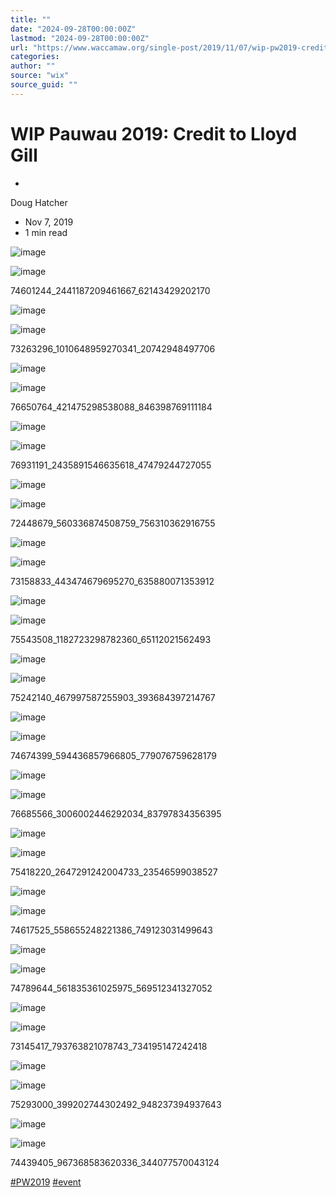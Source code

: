 ```yaml
---
title: ""
date: "2024-09-28T00:00:00Z"
lastmod: "2024-09-28T00:00:00Z"
url: "https://www.waccamaw.org/single-post/2019/11/07/wip-pw2019-credit-to-lloyd-gill"
categories:
author: ""
source: "wix"
source_guid: ""
---
```


# WIP Pauwau 2019: Credit to Lloyd Gill

-

Doug Hatcher
- Nov 7, 2019
- 1 min read

![image](https://static.wixstatic.com/media/98a108_f7eb84c704f0467dbcf507f7072f580f~mv2.jpg/v1/fill/w_240,h_250,fp_0.50_0.50,q_30,blur_30/98a108_f7eb84c704f0467dbcf507f7072f580f~mv2.jpg)

![image](https://static.wixstatic.com/media/98a108_f7eb84c704f0467dbcf507f7072f580f~mv2.jpg/v1/fill/w_480,h_500,fp_0.50_0.50,q_90/98a108_f7eb84c704f0467dbcf507f7072f580f~mv2.jpg)

74601244_2441187209461667_62143429202170

![image](https://static.wixstatic.com/media/98a108_8eaab48dca9c4dd994fc54d081676daa~mv2.jpg/v1/fill/w_240,h_250,fp_0.50_0.50,q_30,blur_30/98a108_8eaab48dca9c4dd994fc54d081676daa~mv2.jpg)

![image](https://static.wixstatic.com/media/98a108_8eaab48dca9c4dd994fc54d081676daa~mv2.jpg/v1/fill/w_480,h_500,fp_0.50_0.50,q_90/98a108_8eaab48dca9c4dd994fc54d081676daa~mv2.jpg)

73263296_1010648959270341_20742948497706

![image](https://static.wixstatic.com/media/98a108_08f364f03f98440aaab69d503d11cebf~mv2.jpg/v1/fill/w_240,h_250,fp_0.50_0.50,q_30,blur_30/98a108_08f364f03f98440aaab69d503d11cebf~mv2.jpg)

![image](https://static.wixstatic.com/media/98a108_08f364f03f98440aaab69d503d11cebf~mv2.jpg/v1/fill/w_480,h_500,fp_0.50_0.50,q_90/98a108_08f364f03f98440aaab69d503d11cebf~mv2.jpg)

76650764_421475298538088_846398769111184

![image](https://static.wixstatic.com/media/98a108_2f9984953bcd409eab08accf4bf64cd2~mv2.jpg/v1/fill/w_240,h_250,fp_0.50_0.50,q_30,blur_30/98a108_2f9984953bcd409eab08accf4bf64cd2~mv2.jpg)

![image](https://static.wixstatic.com/media/98a108_2f9984953bcd409eab08accf4bf64cd2~mv2.jpg/v1/fill/w_480,h_500,fp_0.50_0.50,q_90/98a108_2f9984953bcd409eab08accf4bf64cd2~mv2.jpg)

76931191_2435891546635618_47479244727055

![image](https://static.wixstatic.com/media/98a108_ce7bab9d2f8c4774be98be4502d6306d~mv2.jpg/v1/fill/w_240,h_250,fp_0.50_0.50,q_30,blur_30/98a108_ce7bab9d2f8c4774be98be4502d6306d~mv2.jpg)

![image](https://static.wixstatic.com/media/98a108_ce7bab9d2f8c4774be98be4502d6306d~mv2.jpg/v1/fill/w_480,h_500,fp_0.50_0.50,q_90/98a108_ce7bab9d2f8c4774be98be4502d6306d~mv2.jpg)

72448679_560336874508759_756310362916755

![image](https://static.wixstatic.com/media/98a108_50483637cb5b4a52980e21d45dbcb4c1~mv2.jpg/v1/fill/w_240,h_250,fp_0.50_0.50,q_30,blur_30/98a108_50483637cb5b4a52980e21d45dbcb4c1~mv2.jpg)

![image](https://static.wixstatic.com/media/98a108_50483637cb5b4a52980e21d45dbcb4c1~mv2.jpg/v1/fill/w_480,h_500,fp_0.50_0.50,q_90/98a108_50483637cb5b4a52980e21d45dbcb4c1~mv2.jpg)

73158833_443474679695270_635880071353912

![image](https://static.wixstatic.com/media/98a108_26d647e1b8da4b6f912dc1a665c7547a~mv2.jpg/v1/fill/w_240,h_250,fp_0.50_0.50,q_30,blur_30/98a108_26d647e1b8da4b6f912dc1a665c7547a~mv2.jpg)

![image](https://static.wixstatic.com/media/98a108_26d647e1b8da4b6f912dc1a665c7547a~mv2.jpg/v1/fill/w_480,h_500,fp_0.50_0.50,q_90/98a108_26d647e1b8da4b6f912dc1a665c7547a~mv2.jpg)

75543508_1182723298782360_65112021562493

![image](https://static.wixstatic.com/media/98a108_f51d36b25d174ccbb71045ade066d5d4~mv2.jpg/v1/fill/w_240,h_250,fp_0.50_0.50,q_30,blur_30/98a108_f51d36b25d174ccbb71045ade066d5d4~mv2.jpg)

![image](https://static.wixstatic.com/media/98a108_f51d36b25d174ccbb71045ade066d5d4~mv2.jpg/v1/fill/w_480,h_500,fp_0.50_0.50,q_90/98a108_f51d36b25d174ccbb71045ade066d5d4~mv2.jpg)

75242140_467997587255903_393684397214767

![image](https://static.wixstatic.com/media/98a108_5a971ebd587240219f67780509b5ce0f~mv2.jpg/v1/fill/w_240,h_250,fp_0.50_0.50,q_30,blur_30/98a108_5a971ebd587240219f67780509b5ce0f~mv2.jpg)

![image](https://static.wixstatic.com/media/98a108_5a971ebd587240219f67780509b5ce0f~mv2.jpg/v1/fill/w_480,h_500,fp_0.50_0.50,q_90/98a108_5a971ebd587240219f67780509b5ce0f~mv2.jpg)

74674399_594436857966805_779076759628179

![image](https://static.wixstatic.com/media/98a108_1a12a4d276c1445cbaef158f3dbbe978~mv2.jpg/v1/fill/w_240,h_250,fp_0.50_0.50,q_30,blur_30/98a108_1a12a4d276c1445cbaef158f3dbbe978~mv2.jpg)

![image](https://static.wixstatic.com/media/98a108_1a12a4d276c1445cbaef158f3dbbe978~mv2.jpg/v1/fill/w_480,h_500,fp_0.50_0.50,q_90/98a108_1a12a4d276c1445cbaef158f3dbbe978~mv2.jpg)

76685566_3006002446292034_83797834356395

![image](https://static.wixstatic.com/media/98a108_c7423c4621e84f80a40a97714ffb575b~mv2.jpg/v1/fill/w_240,h_250,fp_0.50_0.50,q_30,blur_30/98a108_c7423c4621e84f80a40a97714ffb575b~mv2.jpg)

![image](https://static.wixstatic.com/media/98a108_c7423c4621e84f80a40a97714ffb575b~mv2.jpg/v1/fill/w_480,h_500,fp_0.50_0.50,q_90/98a108_c7423c4621e84f80a40a97714ffb575b~mv2.jpg)

75418220_2647291242004733_23546599038527

![image](https://static.wixstatic.com/media/98a108_a07d037d8f6e497d8898d192c965c744~mv2.jpg/v1/fill/w_240,h_250,fp_0.50_0.50,q_30,blur_30/98a108_a07d037d8f6e497d8898d192c965c744~mv2.jpg)

![image](https://static.wixstatic.com/media/98a108_a07d037d8f6e497d8898d192c965c744~mv2.jpg/v1/fill/w_480,h_500,fp_0.50_0.50,q_90/98a108_a07d037d8f6e497d8898d192c965c744~mv2.jpg)

74617525_558655248221386_749123031499643

![image](https://static.wixstatic.com/media/98a108_cd221ebd9d8f4cc99e9128fa01f26f27~mv2.jpg/v1/fill/w_240,h_250,fp_0.50_0.50,q_30,blur_30/98a108_cd221ebd9d8f4cc99e9128fa01f26f27~mv2.jpg)

![image](https://static.wixstatic.com/media/98a108_cd221ebd9d8f4cc99e9128fa01f26f27~mv2.jpg/v1/fill/w_480,h_500,fp_0.50_0.50,q_90/98a108_cd221ebd9d8f4cc99e9128fa01f26f27~mv2.jpg)

74789644_561835361025975_569512341327052

![image](https://static.wixstatic.com/media/98a108_e6eb0b46afe44c799b6ee4dd91b0e727~mv2.jpg/v1/fill/w_240,h_250,fp_0.50_0.50,q_30,blur_30/98a108_e6eb0b46afe44c799b6ee4dd91b0e727~mv2.jpg)

![image](https://static.wixstatic.com/media/98a108_e6eb0b46afe44c799b6ee4dd91b0e727~mv2.jpg/v1/fill/w_480,h_500,fp_0.50_0.50,q_90/98a108_e6eb0b46afe44c799b6ee4dd91b0e727~mv2.jpg)

73145417_793763821078743_734195147242418

![image](https://static.wixstatic.com/media/98a108_047fbf11ef014ba68563df14eeaf816e~mv2.jpg/v1/fill/w_240,h_250,fp_0.50_0.50,q_30,blur_30/98a108_047fbf11ef014ba68563df14eeaf816e~mv2.jpg)

![image](https://static.wixstatic.com/media/98a108_047fbf11ef014ba68563df14eeaf816e~mv2.jpg/v1/fill/w_480,h_500,fp_0.50_0.50,q_90/98a108_047fbf11ef014ba68563df14eeaf816e~mv2.jpg)

75293000_399202744302492_948237394937643

![image](https://static.wixstatic.com/media/98a108_f0812a60b0f7440b89601778b7bc3c04~mv2.jpg/v1/fill/w_240,h_250,fp_0.50_0.50,q_30,blur_30/98a108_f0812a60b0f7440b89601778b7bc3c04~mv2.jpg)

![image](https://static.wixstatic.com/media/98a108_f0812a60b0f7440b89601778b7bc3c04~mv2.jpg/v1/fill/w_480,h_500,fp_0.50_0.50,q_90/98a108_f0812a60b0f7440b89601778b7bc3c04~mv2.jpg)

74439405_967368583620336_344077570043124

[#PW2019](https://www.waccamaw.org/updates/hashtags/PW2019) [#event](https://www.waccamaw.org/updates/hashtags/event)

